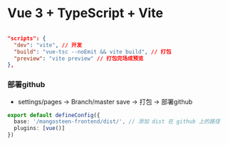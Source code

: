 # Vue 3 + TypeScript + Vite

```json

"scripts": {
  "dev": "vite", // 开发
  "build": "vue-tsc --noEmit && vite build", // 打包
  "preview": "vite preview" // 打包完场成预览
},
```

### 部署github

- settings/pages -> Branch/master save -> 打包 -> 部署github

```ts
export default defineConfig({
  base: '/mangosteen-frontend/dist/', // 添加 dist 在 github 上的路径
  plugins: [vue()]
})

```